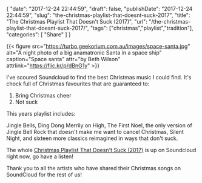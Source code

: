 {
    "date": "2017-12-24 22:44:59",
    "draft": false,
    "publishDate": "2017-12-24 22:44:59",
    "slug": "the-christmas-playlist-that-doesnt-suck-2017",
    "title": "The Christmas Playlist That Doesn't Suck (2017)",
    "url": "\/the-christmas-playlist-that-doesnt-suck-2017\/",
    "tags": ["christmas","playlist","tradition"],
    "categories": [
        "Share"
    ]
}

{{< figure src="https://turbo.geekorium.com.au/images/space-santa.jpg" alt="A night photo of a big anamatronic Santa in a space ship" caption="Space santa" attr="by Beth Wilson" attrlink="https://flic.kr/p/dBnG1y" >}}

I've scoured Soundcloud to find the best Christmas music I could find.
It's chock full of Christmas favourites that are guaranteed to:

1.  Bring Christmas cheer
2.  Not suck

This years playlist includes:

Jingle Bells, Ding Dong Merrily on High, The First Noel, the only
version of Jingle Bell Rock that doesn't make me want to cancel
Christmas, Silent Night, and sixteen more classics reimagined in ways
that don't suck.

The whole [Christmas Playlist That Doesn't Suck (2017)](https://soundcloud.com/screenbeard/sets/christmas-playlist-2017) is up on Soundcloud right now, go have a listen!

Thank you to all the artists who have shared their Christmas songs on
SoundCloud for the rest of us!